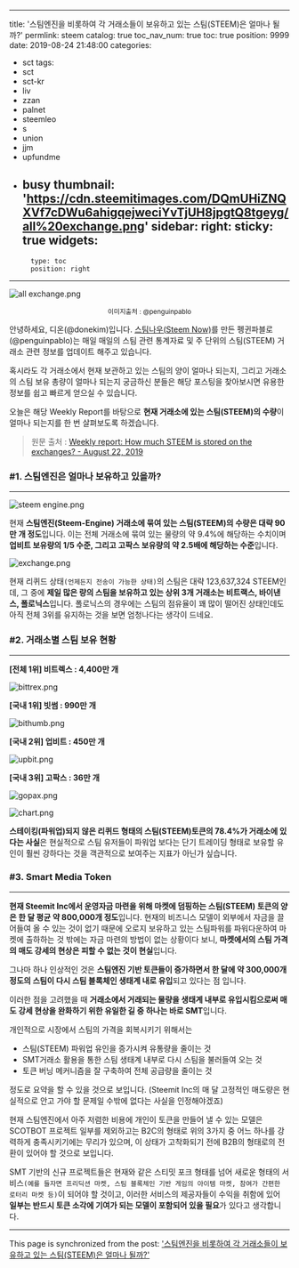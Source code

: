 
---
title: '스팀엔진을 비롯하여 각 거래소들이 보유하고 있는 스팀(STEEM)은 얼마나 될까?'
permlink: steem
catalog: true
toc_nav_num: true
toc: true
position: 9999
date: 2019-08-24 21:48:00
categories:
- sct
tags:
- sct
- sct-kr
- liv
- zzan
- palnet
- steemleo
- s
- union
- jjm
- upfundme
- busy
thumbnail: 'https://cdn.steemitimages.com/DQmUHiZNQXVf7cDWu6ahigqejweciYvTjUH8jpgtQ8tgeyg/all%20exchange.png'
sidebar:
    right:
        sticky: true
widgets:
    -
        type: toc
        position: right
---


![all exchange.png](https://cdn.steemitimages.com/DQmUHiZNQXVf7cDWu6ahigqejweciYvTjUH8jpgtQ8tgeyg/all%20exchange.png)

<center><sub> 이미지출처 : @penguinpablo </sub></center>

안녕하세요, 디온(@donekim)입니다. [스팀나우(Steem Now)](https://www.steemnow.com/)를 만든 펭귄파블로(@penguinpablo)는 매일 매일의 스팀 관련 통계자료 및 주 단위의 스팀(STEEM) 거래소 관련 정보를 업데이트 해주고 있습니다. 

혹시라도 각 거래소에서 현재 보관하고 있는 스팀의 양이 얼마나 되는지, 그리고 거래소의 스팀 보유 총량이 얼마나 되는지 궁금하신 분들은 해당 포스팅을 찾아보시면 유용한 정보를 쉽고 빠르게 얻으실 수 있습니다.

오늘은 해당 Weekly Report를 바탕으로 **현재 거래소에 있는 스팀(STEEM)의 수량**이 얼마나 되는지를 한 번 살펴보도록 하겠습니다.

> 원문 출처 : [Weekly report: How much STEEM is stored on the exchanges? - August 22, 2019](https://steemit.com/steem/@penguinpablo/weekly-report-how-much-steem-is-stored-on-the-exchanges-august-22-2019)


### #1. 스팀엔진은 얼마나 보유하고 있을까?
---


![steem engine.png](https://cdn.steemitimages.com/DQmfGMS7EEJMDhmbk5QX9p4JqZAVciUvQwcdHayFse6eVfA/steem%20engine.png)

현재 **스팀엔진(Steem-Engine) 거래소에 묶여 있는 스팀(STEEM)의 수량은 대략 90만 개 정도**입니다. 이는 전체 거래소에 묶여 있는 물량의 약 9.4%에 해당하는 수치이며 **업비트 보유량의 1/5 수준, 그리고 고팍스 보유량의 약 2.5배에 해당하는 수준**입니다.


![exchange.png](https://cdn.steemitimages.com/DQmYMUuB2hKuFX4txwLiHp1Ym7zQXWiFfnonqqvHBJH435i/exchange.png)

현재 리퀴드 상태`(언제든지 전송이 가능한 상태)`의 스팀은 대략 123,637,324 STEEM인데, 그 중에 **제일 많은 량의 스팀을 보유하고 있는 상위 3개 거래소는 비트랙스, 바이낸스, 폴로닉스**입니다. 폴로닉스의 경우에는 스팀의 점유율이 꽤 많이 떨어진 상태인데도 아직 전체 3위를 유지하는 것을 보면 엄청나다는 생각이 드네요.



### #2. 거래소별 스팀 보유 현황
---

**[전체 1위] 비트렉스 : 4,400만 개**

![bittrex.png](https://cdn.steemitimages.com/DQmQxCEkSZDA2M1KXjaxuuUnrjXNmyUgWFM7JYaxJadxKqU/bittrex.png)

**[국내 1위] 빗썸 : 990만 개**

![bithumb.png](https://cdn.steemitimages.com/DQmenB6zpyKRd4mRbDzye2vvmaBy6jjvZjR2pD3BhtRtFvx/bithumb.png)

**[국내 2위] 업비트 : 450만 개**

![upbit.png](https://cdn.steemitimages.com/DQmZHZeK4KFcAeMmajtqFHzEvVRvYcB16Jm9Ua7xnRYybBw/upbit.png)

**[국내 3위] 고팍스 : 36만 개**

![gopax.png](https://cdn.steemitimages.com/DQmTVfiu2X9ep9fy6Y3mi3VDTd4s8LQtMp7tseZob7eoRjL/gopax.png)


![chart.png](https://cdn.steemitimages.com/DQmbtiHxP7kHGBoEGk5MY1Tw6BBqUwAaF4x23AaYxhULuqD/chart.png)

**스테이킹(파워업)되지 않은 리퀴드 형태의 스팀(STEEM)토큰의 78.4%가 거래소에 있다는 사실**은 현실적으로 스팀 유저들이 파워업 보다는 단기 트레이딩 형태로 보유할 유인이 훨씬 강하다는 것을 객관적으로 보여주는 지표가 아닌가 싶습니다.

### #3. Smart Media Token
---

**현재 Steemit Inc에서 운영자금 마련을 위해 마켓에 덤핑하는 스팀(STEEM) 토큰의 양은 한 달 평균 약 800,000개 정도**입니다. 현재의 비즈니스 모델이 외부에서 자금을 끌어들여 올 수 있는 것이 없기 때문에 오로지 보유하고 있는 스팀파워를 파워다운하여 마켓에 출하하는 것 밖에는 자금 마련의 방법이 없는 상황이다 보니, **마켓에서의 스팀 가격의 매도 강세의 현상은 피할 수 없는 것이 현실**입니다.

그나마 하나 인상적인 것은 **스팀엔진 기반 토큰들이 증가하면서 한 달에 약 300,000개 정도의 스팀이 다시 스팀 블록체인 생태계 내로 유입**되고 있다는 점 입니다.

이러한 점을 고려했을 때 **거래소에서 거래되는 물량을 생태계 내부로 유입시킴으로써 매도 강세 현상을 완화하기 위한 유일한 길 중 하나는 바로 SMT**입니다. 

개인적으로 시장에서 스팀의 가격을 회복시키기 위해서는

- 스팀(STEEM) 파워업 유인을 증가시켜 유통량을 줄이는 것
- SMT거래소 활용을 통한 스팀 생태계 내부로 다시 스팀을 불러들여 오는 것
- 토큰 버닝 메커니즘을 잘 구축하여 전체 공급량을 줄이는 것

정도로 요약을 할 수 있을 것으로 보입니다. (Steemit Inc의 매 달 고정적인 매도량은 현실적으로 안고 가야 할 문제일 수밖에 없다는 사실을 인정해야겠죠) 

현재 스팀엔진에서 아주 저렴한 비용에 개인이 토큰을 만들어 낼 수 있는 모델은 SCOTBOT 프로젝트 일부를 제외하고는 B2C의 형태로 위의 3가지 중 어느 하나를 강력하게 충족시키기에는 무리가 있으며, 이 상태가 고착화되기 전에 B2B의 형태로의 전환이 있어야 할 것으로 보입니다. 

 SMT 기반의 신규 프로젝트들은 현재와 같은 스티밋 포크 형태를 넘어 새로운 형태의 서비스`(예를 들자면 프리딕션 마켓, 스팀 블록체인 기반 게임의 아이템 마켓, 참여가 간편한 로터리 마켓 등)`이 되어야 할 것이고, 이러한 서비스의 제공자들이 수익을 취함에 있어 **일부는 반드시 토큰 소각에 기여가 되는 모델이 포함되어 있을 필요**가 있다고 생각합니다.

- - -

This page is synchronized from the post: ['스팀엔진을 비롯하여 각 거래소들이 보유하고 있는 스팀(STEEM)은 얼마나 될까?'](https://steemit.com/@donekim/steem)
